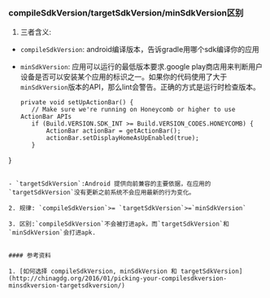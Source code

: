 ### compileSdkVersion/targetSdkVersion/minSdkVersion区别

1. 三者含义:

  - `compileSdkVersion`: android编译版本，告诉gradle用哪个sdk编译你的应用

 - `minSdkVersion`: 应用可以运行的最低版本要求.google play商店用来判断用户设备是否可以安装某个应用的标识之一。如果你的代码使用了大于`minSdkVersion`版本的API，那么lint会警告。正确的方式是运行时检查版本。

   ```
   private void setUpActionBar() {
      // Make sure we're running on Honeycomb or higher to use ActionBar APIs
      if (Build.VERSION.SDK_INT >= Build.VERSION_CODES.HONEYCOMB) {
          ActionBar actionBar = getActionBar();
          actionBar.setDisplayHomeAsUpEnabled(true);
      }
  }
   ```

 - `targetSdkVersion`:Android 提供向前兼容的主要依据，在应用的 `targetSdkVersion`没有更新之前系统不会应用最新的行为变化。

2. 规律: `compileSdkVersion`>= `targetSdkVersion`>=`minSdkVersion`

3. 区别:`compileSdkVersion`不会被打进apk，而`targetSdkVersion`和`minSdkVersion`会打进apk.


#### 参考资料

1. [如何选择 compileSdkVersion, minSdkVersion 和 targetSdkVersion](http://chinagdg.org/2016/01/picking-your-compilesdkversion-minsdkversion-targetsdkversion/)
